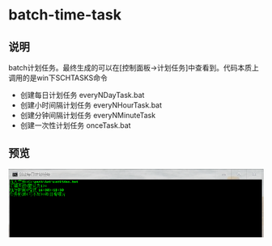 # batch-time-task

## 说明
batch计划任务。最终生成的可以在[控制面板->计划任务]中查看到。代码本质上调用的是win下SCHTASKS命令
* 创建每日计划任务 everyNDayTask.bat
* 创建小时间隔计划任务 everyNHourTask.bat
* 创建分钟间隔计划任务 everyNMinuteTask
* 创建一次性计划任务 onceTask.bat

## 预览
<div align=center><img src="https://github.com/bjc5233/batch-time-task/raw/master/resources/demo.png"/></div>
